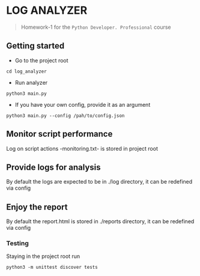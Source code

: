 # LOG ANALYZER
> Homework-1 for the `Python Developer. Professional` course

## Getting started

- Go to the project root
```shell
cd log_analyzer
```

- Run analyzer
```shell
python3 main.py
```

- If you have your own config, provide it as an argument
```shell
python3 main.py --config /pah/to/config.json
```

## Monitor script performance

Log on script actions -monitoring.txt- is stored in project root

## Provide logs for analysis 

By default the logs are expected to be in ./log directory, it can be redefined via config

## Enjoy the report

By default the report.html is stored in ./reports directory, it can be redefined via config

### Testing
Staying in the project root run
```shell
python3 -m unittest discover tests
```
